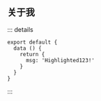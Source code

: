## 关于我

::: details

```js{4}
export default {
  data () {
    return {
      msg: 'Highlighted123!'
    }
  }
}
```

:::

<Comment Username="" :Email="123" :isHidden="true" />
